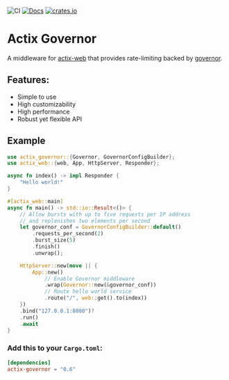 ![CI](https://github.com/AaronErhardt/actix-governor/workflows/CI/badge.svg?branch=main)
[![Docs](https://docs.rs/actix-governor/badge.svg)](https://docs.rs/actix-governor/)
[![crates.io](https://img.shields.io/crates/v/actix-governor.svg)](https://crates.io/crates/actix-governor)

# Actix Governor

A middleware for [actix-web](https://github.com/actix/actix-web) that provides
rate-limiting backed by [governor](https://github.com/antifuchs/governor).

## Features:

+ Simple to use
+ High customizability
+ High performance
+ Robust yet flexible API

## Example

```rust
use actix_governor::{Governor, GovernorConfigBuilder};
use actix_web::{web, App, HttpServer, Responder};

async fn index() -> impl Responder {
    "Hello world!"
}

#[actix_web::main]
async fn main() -> std::io::Result<()> {
    // Allow bursts with up to five requests per IP address
    // and replenishes two elements per second
    let governor_conf = GovernorConfigBuilder::default()
        .requests_per_second(2)
        .burst_size(5)
        .finish()
        .unwrap();

    HttpServer::new(move || {
        App::new()
            // Enable Governor middleware
            .wrap(Governor::new(&governor_conf))
            // Route hello world service
            .route("/", web::get().to(index))
    })
    .bind("127.0.0.1:8080")?
    .run()
    .await
}
```

### Add this to your `Cargo.toml`:

```toml
[dependencies]
actix-governor = "0.6"
```
